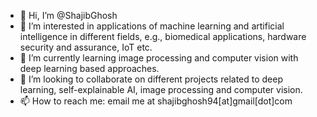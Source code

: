 - 👋 Hi, I’m @ShajibGhosh
- 👀 I’m interested in applications of machine learning and artificial intelligence in different fields, e.g., biomedical applications, hardware security and assurance, IoT etc.
- 🌱 I’m currently learning image processing and computer vision with deep learning based approaches.
- 💞️ I’m looking to collaborate on different projects related to deep learning, self-explainable AI, image processing and computer vision. 
- 📫 How to reach me: email me at shajibghosh94[at]gmail[dot]com

<!---
ShajibGhosh/ShajibGhosh is a ✨ special ✨ repository because its `README.md` (this file) appears on your GitHub profile.
You can click the Preview link to take a look at your changes.
--->
